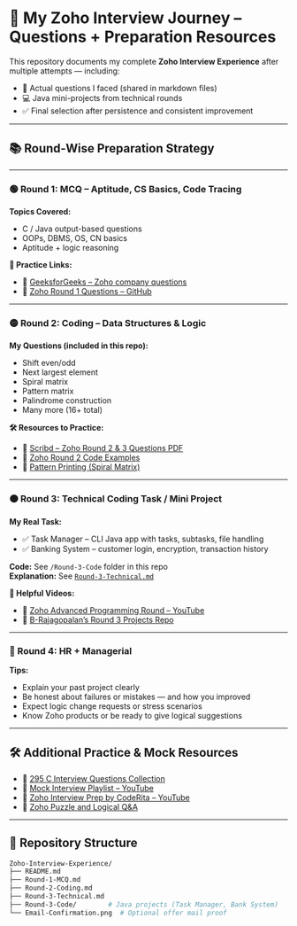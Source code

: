 # 💼 My Zoho Interview Journey – Questions + Preparation Resources

This repository documents my complete **Zoho Interview Experience** after multiple attempts — including:
- 🧠 Actual questions I faced (shared in markdown files)
- 💻 Java mini-projects from technical rounds
- ✅ Final selection after persistence and consistent improvement

---

## 📚 Round-Wise Preparation Strategy

---

### 🟢 Round 1: MCQ – Aptitude, CS Basics, Code Tracing

**Topics Covered:**
- C / Java output-based questions
- OOPs, DBMS, OS, CN basics
- Aptitude + logic reasoning

**🧩 Practice Links:**
- 🔗 [GeeksforGeeks – Zoho company questions](https://www.geeksforgeeks.org/explore?page=1&company=Zoho&sortBy=difficulty)
- 🔗 [Zoho Round 1 Questions – GitHub](https://github.com/pradeepkumar24rk/ZOHO-interview-Questions/blob/master/Round%201/Zoho%20-%20Round%201%20-%20Questions)

---

### 🟡 Round 2: Coding – Data Structures & Logic

**My Questions (included in this repo):**
- Shift even/odd
- Next largest element
- Spiral matrix
- Pattern matrix
- Palindrome construction
- Many more (16+ total)

**🛠 Resources to Practice:**
- 🔗 [Scribd – Zoho Round 2 & 3 Questions PDF](https://www.scribd.com/document/385313847/Zoho-2nd-and-3rd-Round-Coding-Questions)
- 🔗 [Zoho Round 2 Code Examples](https://github.com/codeologic/zoho-round/blob/main/zoho%203rd%20round)
- 🔗 [Pattern Printing (Spiral Matrix)](https://github.com/AlgoTamizha/YOUTUBE_tuts/blob/master/pattern_printing/SprialMatrix.java)

---

### 🟠 Round 3: Technical Coding Task / Mini Project

**My Real Task:**
- ✅ Task Manager – CLI Java app with tasks, subtasks, file handling
- ✅ Banking System – customer login, encryption, transaction history

**Code:** See `/Round-3-Code` folder in this repo  
**Explanation:** See [`Round-3-Technical.md`](./Round-3-Technical.md)

**🎥 Helpful Videos:**
- 🔗 [Zoho Advanced Programming Round – YouTube](https://www.youtube.com/playlist?list=PLhP5RsB7fhE3h5MvxjC2MHPbCjcL_8-e5)
- 🔗 [B-Rajagopalan’s Round 3 Projects Repo](https://uithub.com/B-Rajagopalan/CodingAtti-YouTube/tree/main/Zoho_AdvancedProgramming_Round3/src)

---

### 🔴 Round 4: HR + Managerial

**Tips:**
- Explain your past project clearly
- Be honest about failures or mistakes — and how you improved
- Expect logic change requests or stress scenarios
- Know Zoho products or be ready to give logical suggestions

---

## 🛠 Additional Practice & Mock Resources

- 🔗 [295 C Interview Questions Collection](https://uithub.com/hdubey/295-C-Questions)
- 🔗 [Mock Interview Playlist – YouTube](https://www.youtube.com/playlist?list=PL5FzQOmvn6o2RfJ1It50JkU7ff2i32DHT)
- 🔗 [Zoho Interview Prep by CodeRita – YouTube](https://www.youtube.com/playlist?list=PLlC-IOhnenZQAn7TUBv6TMlivfeQZ9gFg)
- 🔗 [Zoho Puzzle and Logical Q&A](https://www.youtube.com/watch?v=MuZTb7IvQ84&list=PLhP5RsB7fhE0IeWr4Q8o7dseisNeXo9Vl&index=3)

---

## 📂 Repository Structure

```bash
Zoho-Interview-Experience/
├── README.md
├── Round-1-MCQ.md
├── Round-2-Coding.md
├── Round-3-Technical.md
├── Round-3-Code/        # Java projects (Task Manager, Bank System)
└── Email-Confirmation.png  # Optional offer mail proof
